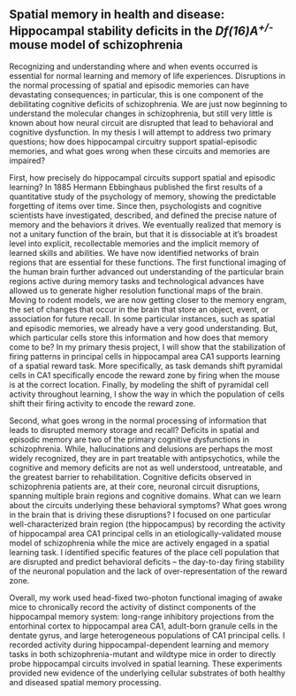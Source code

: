 ## Spatial memory in health and disease: Hippocampal stability deficits in the *Df(16)A<sup>+/-</sup>* mouse model of schizophrenia

Recognizing and understanding where and when events occurred is essential for normal learning and memory of life experiences. Disruptions in the normal processing of spatial and episodic memories can have devastating consequences; in particular, this is one component of the debilitating cognitive deficits of schizophrenia. We are just now beginning to understand the molecular changes in schizophrenia, but still very little is known about how neural circuit are disrupted that lead to behavioral and cognitive dysfunction. In my thesis I will attempt to address two primary questions; how does hippocampal circuitry support spatial-episodic memories, and what goes wrong when these circuits and memories are impaired?

First, how precisely do hippocampal circuits support spatial and episodic learning? In 1885 Hermann Ebbinghaus published the first results of a quantitative study of the psychology of memory, showing the predictable forgetting of items over time. Since then, psychologists and cognitive scientists have investigated, described, and defined the precise nature of memory and the behaviors it drives. We eventually realized that memory is not a unitary function of the brain, but that it is dissociable at it’s broadest level into explicit, recollectable memories and the implicit memory of learned skills and abilities. We have now identified networks of brain regions that are essential for these functions. The first functional imaging of the human brain further advanced out understanding of the particular brain regions active during memory tasks and technological advances have allowed us to generate higher resolution functional maps of the brain. Moving to rodent models, we are now getting closer to the memory engram, the set of changes that occur in the brain that store an object, event, or association for future recall. In some particular instances, such as spatial and episodic memories, we already have a very good understanding. But, which particular cells store this information and how does that memory come to be? In my primary thesis project, I will show that the stabilization of firing patterns in principal cells in hippocampal area CA1 supports learning of a spatial reward task. More specifically, as task demands shift pyramidal cells in CA1 specifically encode the reward zone by firing when the mouse is at the correct location. Finally, by modeling the shift of pyramidal cell activity throughout learning, I show the way in which the population of cells shift their firing activity to encode the reward zone.

Second, what goes wrong in the normal processing of information that leads to disrupted memory storage and recall? Deficits in spatial and episodic memory are two of the primary cognitive dysfunctions in schizophrenia. While, hallucinations and delusions are perhaps the most widely recognized, they are in part treatable with antipsychotics, while the cognitive and memory deficits are not as well understood, untreatable, and the greatest barrier to rehabilitation. Cognitive deficits observed in schizophrenia patients are, at their core, neuronal circuit disruptions, spanning multiple brain regions and cognitive domains. What can we learn about the circuits underlying these behavioral symptoms? What goes wrong in the brain that is driving these disruptions? I focused on one particular well-characterized brain region (the hippocampus) by recording the activity of hippocampal area CA1 principal cells in an etiologically-validated mouse model of schizophrenia while the mice are actively engaged in a spatial learning task. I identified specific features of the place cell population that are disrupted and predict behavioral deficits – the day-to-day firing stability of the neuronal population and the lack of over-representation of the reward zone.

Overall, my work used head-fixed two-photon functional imaging of awake mice to chronically record the activity of distinct components of the hippocampal memory system: long-range inhibitory projections from the entorhinal cortex to hippocampal area CA1, adult-born granule cells in the dentate gyrus, and large heterogeneous populations of CA1 principal cells. I recorded activity during hippocampal-dependent learning and memory tasks in both schizophrenia-mutant and wildtype mice in order to directly probe hippocampal circuits involved in spatial learning. These experiments provided new evidence of the underlying cellular substrates of both healthy and diseased spatial memory processing.
